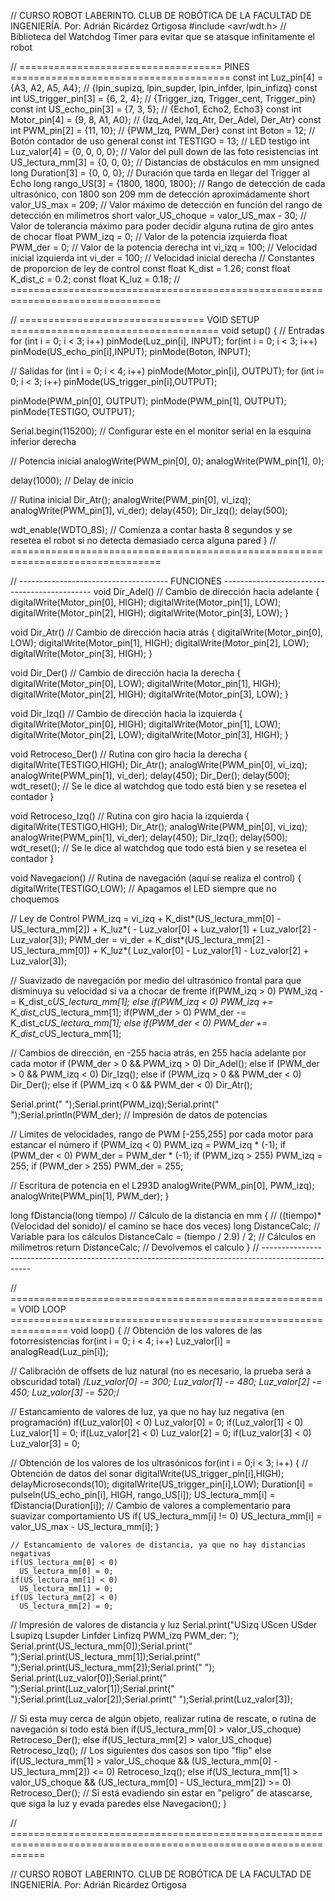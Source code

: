 // CURSO ROBOT LABERINTO. CLUB DE ROBÓTICA DE LA FACULTAD DE INGENIERÍA.   Por: Adrián Ricárdez Ortigosa
#include <avr/wdt.h>    // Biblioteca del Watchdog Timer para evitar que se atasque infinitamente el robot

// =================================== PINES ======================================
const int Luz_pin[4] = {A3, A2, A5, A4};            // {lpin_supizq, lpin_supder, lpin_infder, lpin_infizq}
const int US_trigger_pin[3] = {6, 2, 4};            // {Trigger_izq, Trigger_cent, Trigger_pin}
const int US_echo_pin[3] = {7, 3, 5};               // {Echo1, Echo2, Echo3}
const int Motor_pin[4] = {9, 8, A1, A0};            // {Izq_Adel, Izq_Atr, Der_Adel, Der_Atr}
const int PWM_pin[2] = {11, 10};                    // {PWM_Izq, PWM_Der}
const int Boton = 12;                               // Botón contador de uso general
const int TESTIGO = 13;                             // LED testigo
int Luz_valor[4] = {0, 0, 0, 0};                    // Valor del pull down de las foto resistencias
int US_lectura_mm[3] = {0, 0, 0};                   // Distancias de obstáculos en mm
unsigned long Duration[3] = {0, 0, 0};              // Duración que tarda en llegar del Trigger al Echo
long rango_US[3] = {1800, 1800, 1800};              // Rango de detección de cada ultrasónico, con 1800 son 209 mm de detección aproximádamente
short valor_US_max = 209;                           // Valor máximo de detección en función del rango de detección en milímetros
short valor_US_choque = valor_US_max - 30;          // Valor de tolerancia máximo para poder decidir alguna rutina de giro antes de chocar
float PWM_izq = 0;                                  // Valor de la potencia izquierda
float PWM_der = 0;                                  // Valor de la potencia derecha
int vi_izq = 100;                                   // Velocidad inicial izquierda
int vi_der = 100;                                   // Velocidad inicial derecha
// Constantes de proporcion de ley de control
const float K_dist = 1.26;
const float K_dist_c = 0.2;
const float K_luz = 0.18;
// ================================================================================

// ================================ VOID SETUP ====================================
void setup()
{
  // Entradas
  for (int i = 0; i < 3; i++)
    pinMode(Luz_pin[i], INPUT);
  for(int i = 0; i < 3; i++)
    pinMode(US_echo_pin[i],INPUT);
  pinMode(Boton, INPUT);

  // Salidas
  for (int i = 0; i < 4; i++)
    pinMode(Motor_pin[i], OUTPUT);
  for (int i= 0; i < 3; i++)
    pinMode(US_trigger_pin[i],OUTPUT);

  pinMode(PWM_pin[0], OUTPUT);
  pinMode(PWM_pin[1], OUTPUT);
  pinMode(TESTIGO, OUTPUT);

  Serial.begin(115200);   // Configurar este en el monitor serial en la esquina inferior derecha

  // Potencia inicial
  analogWrite(PWM_pin[0], 0);
  analogWrite(PWM_pin[1], 0);

  delay(1000);    // Delay de inicio

  // Rutina inicial
  Dir_Atr();
  analogWrite(PWM_pin[0], vi_izq);
  analogWrite(PWM_pin[1], vi_der);
  delay(450);
  Dir_Izq();
  delay(500);

  wdt_enable(WDTO_8S);    // Comienza a contar hasta 8 segundos y se resetea el robot si no detecta demasiado cerca alguna pared
}
// ================================================================================

// ------------------------------------- FUNCIONES ---------------------------------------------
void Dir_Adel()   // Cambio de dirección hacia adelante
{
  digitalWrite(Motor_pin[0], HIGH);
  digitalWrite(Motor_pin[1], LOW);
  digitalWrite(Motor_pin[2], HIGH);
  digitalWrite(Motor_pin[3], LOW);
}

void Dir_Atr()    // Cambio de dirección hacia atrás
{
  digitalWrite(Motor_pin[0], LOW);
  digitalWrite(Motor_pin[1], HIGH);
  digitalWrite(Motor_pin[2], LOW);
  digitalWrite(Motor_pin[3], HIGH);
}

void Dir_Der()    // Cambio de dirección hacia la derecha
{
  digitalWrite(Motor_pin[0], LOW);
  digitalWrite(Motor_pin[1], HIGH);
  digitalWrite(Motor_pin[2], HIGH);
  digitalWrite(Motor_pin[3], LOW);
}

void Dir_Izq()    // Cambio de dirección hacia la izquierda
{
  digitalWrite(Motor_pin[0], HIGH);
  digitalWrite(Motor_pin[1], LOW);
  digitalWrite(Motor_pin[2], LOW);
  digitalWrite(Motor_pin[3], HIGH);
}

void Retroceso_Der()    // Rutina con giro hacia la derecha
{
  digitalWrite(TESTIGO,HIGH);
  Dir_Atr();
  analogWrite(PWM_pin[0], vi_izq);
  analogWrite(PWM_pin[1], vi_der);
  delay(450);
  Dir_Der();
  delay(500);
  wdt_reset();    // Se le dice al watchdog que todo está bien y se resetea el contador
}

void Retroceso_Izq()    // Rutina con giro hacia la izquierda
{
  digitalWrite(TESTIGO,HIGH);
  Dir_Atr();
  analogWrite(PWM_pin[0], vi_izq);
  analogWrite(PWM_pin[1], vi_der);
  delay(450);
  Dir_Izq();
  delay(500);
  wdt_reset();    // Se le dice al watchdog que todo está bien y se resetea el contador
}

void Navegacion()   // Rutina de navegación (aquí se realiza el control)
{
  digitalWrite(TESTIGO,LOW);    // Apagamos el LED siempre que no choquemos
  
  // Ley de Control
  PWM_izq = vi_izq + K_dist*(US_lectura_mm[0] - US_lectura_mm[2]) + K_luz*( - Luz_valor[0] + Luz_valor[1] + Luz_valor[2] - Luz_valor[3]);
  PWM_der = vi_der + K_dist*(US_lectura_mm[2] - US_lectura_mm[0]) + K_luz*( Luz_valor[0] - Luz_valor[1] - Luz_valor[2] + Luz_valor[3]);
  
  // Suavizado de navegación por medio del ultrasónico frontal para que disminuya su velocidad si va a chocar de frente
  if(PWM_izq > 0)
    PWM_izq -= K_dist_c*US_lectura_mm[1];
  else if(PWM_izq < 0)
    PWM_izq += K_dist_c*US_lectura_mm[1];
  if(PWM_der > 0)
    PWM_der -= K_dist_c*US_lectura_mm[1];
  else if(PWM_der < 0)
    PWM_der += K_dist_c*US_lectura_mm[1];

  // Cambios de dirección, en -255 hacia atrás, en 255 hacia adelante por cada motor
  if (PWM_der > 0 && PWM_izq > 0)
    Dir_Adel();
  else if (PWM_der > 0 && PWM_izq < 0)
    Dir_Izq();
  else if (PWM_izq > 0 && PWM_der < 0)
    Dir_Der();
  else if (PWM_izq < 0 && PWM_der < 0)
    Dir_Atr();

  Serial.print("  ");Serial.print(PWM_izq);Serial.print("  ");Serial.println(PWM_der);    // Impresión de datos de potencias
  
  // Límites de velocidades, rango de PWM [-255,255] por cada motor para estancar el número
  if (PWM_izq < 0)
    PWM_izq = PWM_izq * (-1);
  if (PWM_der < 0)
    PWM_der = PWM_der * (-1);
  if (PWM_izq > 255)
    PWM_izq = 255;
  if (PWM_der > 255)
    PWM_der = 255;

  // Escritura de potencia en el L293D
  analogWrite(PWM_pin[0], PWM_izq);
  analogWrite(PWM_pin[1], PWM_der);
}

long fDistancia(long tiempo)    // Cálculo de la distancia en mm
{
  // ((tiempo)*(Velocidad del sonido)/ el camino se hace dos veces)
  long DistanceCalc; // Variable para los cálculos
  DistanceCalc = (tiempo / 2.9) / 2; // Cálculos en milímetros
  return DistanceCalc; // Devolvemos el calculo
}
// --------------------------------------------------------------------------------------------------

// ======================================================= VOID LOOP ================================================================
void loop()
{ 
  // Obtención de los valores de las fotorresistencias
  for(int i = 0; i < 4; i++)
    Luz_valor[i] = analogRead(Luz_pin[i]);

  // Calibración de offsets de luz natural (no es necesario, la prueba será a obscuridad total)
  /*Luz_valor[0] -= 300;
  Luz_valor[1] -= 480;
  Luz_valor[2] -= 450;
  Luz_valor[3] -= 520;*/

  // Estancamiento de valores de luz, ya que no hay luz negativa (en programación)
  if(Luz_valor[0] < 0)
    Luz_valor[0] = 0;
  if(Luz_valor[1] < 0)
    Luz_valor[1] = 0;
  if(Luz_valor[2] < 0)
    Luz_valor[2] = 0;
  if(Luz_valor[3] < 0)
    Luz_valor[3] = 0;

  // Obtención de los valores de los ultrasónicos
  for(int i = 0;i < 3; i++)
  {
    // Obtención de datos del sonar
    digitalWrite(US_trigger_pin[i],HIGH);
    delayMicroseconds(10);
    digitalWrite(US_trigger_pin[i],LOW);
    Duration[i] = pulseIn(US_echo_pin[i], HIGH, rango_US[i]);
    US_lectura_mm[i] = fDistancia(Duration[i]);
    // Cambio de valores a complementario para suavizar comportamiento US
    if( US_lectura_mm[i] != 0) 
      US_lectura_mm[i] = valor_US_max - US_lectura_mm[i];
  }

    // Estancamiento de valores de distancia, ya que no hay distancias negativas
    if(US_lectura_mm[0] < 0)
      US_lectura_mm[0] = 0;
    if(US_lectura_mm[1] < 0)
      US_lectura_mm[1] = 0;
    if(US_lectura_mm[2] < 0)
      US_lectura_mm[2] = 0;
  
  // Impresión de valores de distancia y luz
  Serial.print("USizq UScen USder Lsupizq Lsupder Linfder Linfizq PWM_izq PWM_der: ");
  Serial.print(US_lectura_mm[0]);Serial.print("  ");Serial.print(US_lectura_mm[1]);Serial.print("  ");Serial.print(US_lectura_mm[2]);Serial.print("  ");
  Serial.print(Luz_valor[0]);Serial.print("  ");Serial.print(Luz_valor[1]);Serial.print("  ");Serial.print(Luz_valor[2]);Serial.print("  ");Serial.print(Luz_valor[3]);

  // Si esta muy cerca de algún objeto, realizar rutina de rescate, o rutina de navegación si todo está bien
  if(US_lectura_mm[0] > valor_US_choque)
    Retroceso_Der();
  else if(US_lectura_mm[2] > valor_US_choque)
    Retroceso_Izq();
  // Los siguientes dos casos son tipo "flip"
  else if(US_lectura_mm[1] > valor_US_choque && (US_lectura_mm[0] - US_lectura_mm[2]) <= 0)
    Retroceso_Izq();
  else if(US_lectura_mm[1] > valor_US_choque && (US_lectura_mm[0] - US_lectura_mm[2]) >= 0)
    Retroceso_Der();
  // Si está evadiendo sin estar en "peligro" de atascarse, que siga la luz y evada paredes
  else
    Navegacion();
}

// ==================================================================================================================

// CURSO ROBOT LABERINTO. CLUB DE ROBÓTICA DE LA FACULTAD DE INGENIERÍA.   Por: Adrián Ricárdez Ortigosa
